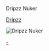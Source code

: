 Dripzz Nuker

[Dripzz](http://dripzz.cf)

![Dripzz Nuker](https://images-ext-2.discordapp.net/external/5kATVb-Hk9CS9xAftheGLo82E2vgyhGcOxm65LW9Uhk/https/cdn.upload.systems/uploads/kupvJg8G.png?width=704&height=397 'Nuker')


[-](https://i.pinimg.com/originals/6a/ba/e2/6abae2d1db6578ed212918737dad91d5.gif?width=700&height=390 'c')
